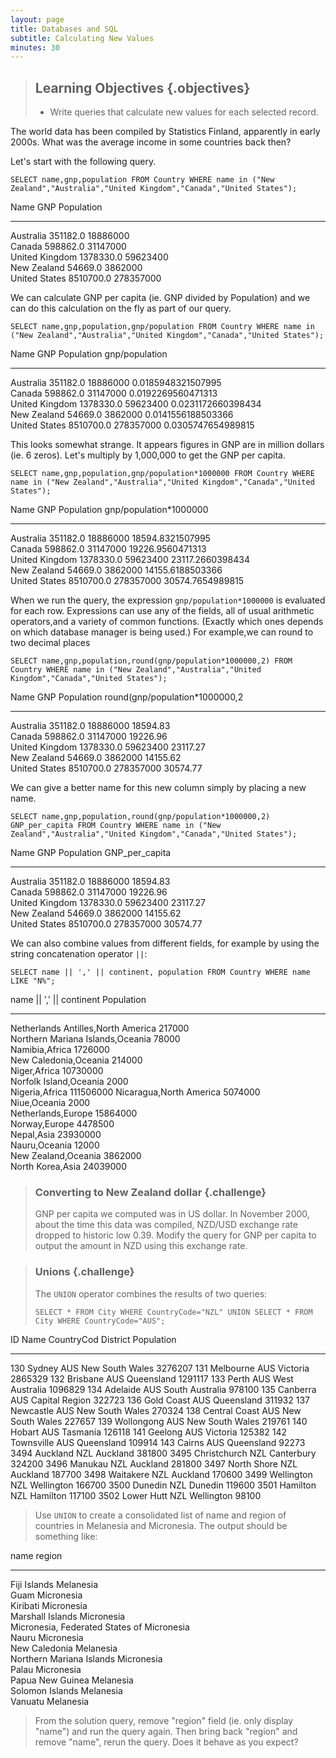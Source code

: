 ```yaml
---
layout: page
title: Databases and SQL
subtitle: Calculating New Values
minutes: 30
---
```

> ## Learning Objectives {.objectives}
>
> *   Write queries that calculate new values for each selected record.

The world data has been compiled by Statistics Finland, apparently in early 2000s. What was the average income in some countries back then?

Let's start with the following query.

~~~{.sql}
SELECT name,gnp,population FROM Country WHERE name in ("New Zealand","Australia","United Kingdom","Canada","United States");
~~~

Name                  GNP         Population
--------------------  ----------  ----------
Australia             351182.0    18886000  
Canada                598862.0    31147000  
United Kingdom        1378330.0   59623400  
New Zealand           54669.0     3862000   
United States         8510700.0   278357000 


We can calculate GNP per capita (ie. GNP divided by Population) and we can do this calculation on the fly as part of our query.

~~~{.sql}
SELECT name,gnp,population,gnp/population FROM Country WHERE name in ("New Zealand","Australia","United Kingdom","Canada","United States");
~~~

Name                  GNP                   Population  gnp/population                
--------------------  --------------------  ----------  ------------------------------
Australia             351182.0              18886000    0.0185948321507995            
Canada                598862.0              31147000    0.0192269560471313            
United Kingdom        1378330.0             59623400    0.0231172660398434            
New Zealand           54669.0               3862000     0.0141556188503366            
United States         8510700.0             278357000   0.0305747654989815   

This looks somewhat strange. It appears figures in GNP are in million dollars (ie. 6 zeros). Let's multiply by 1,000,000 to get the GNP per capita.

~~~{.sql}
SELECT name,gnp,population,gnp/population*1000000 FROM Country WHERE name in ("New Zealand","Australia","United Kingdom","Canada","United States");
~~~

Name                  GNP                   Population  gnp/population*1000000        
--------------------  --------------------  ----------  ------------------------------
Australia             351182.0              18886000    18594.8321507995              
Canada                598862.0              31147000    19226.9560471313              
United Kingdom        1378330.0             59623400    23117.2660398434              
New Zealand           54669.0               3862000     14155.6188503366              
United States         8510700.0             278357000   30574.7654989815   

When we run the query,
the expression `gnp/population*1000000` is evaluated for each row.
Expressions can use any of the fields, all of usual arithmetic operators,and a variety of common functions.
(Exactly which ones depends on which database manager is being used.)
For example,we can round to two decimal places

~~~ {.sql}
SELECT name,gnp,population,round(gnp/population*1000000,2) FROM Country WHERE name in ("New Zealand","Australia","United Kingdom","Canada","United States");
~~~

Name                  GNP                   Population  round(gnp/population*1000000,2
--------------------  --------------------  ----------  ------------------------------
Australia             351182.0              18886000    18594.83                      
Canada                598862.0              31147000    19226.96                      
United Kingdom        1378330.0             59623400    23117.27                      
New Zealand           54669.0               3862000     14155.62                      
United States         8510700.0             278357000   30574.77     

We can give a better name for this new column simply by placing a new name.

~~~{.sql}
SELECT name,gnp,population,round(gnp/population*1000000,2) GNP_per_capita FROM Country WHERE name in ("New Zealand","Australia","United Kingdom","Canada","United States");
~~~

Name                  GNP                   Population  GNP_per_capita                
--------------------  --------------------  ----------  ------------------------------
Australia             351182.0              18886000    18594.83                      
Canada                598862.0              31147000    19226.96                      
United Kingdom        1378330.0             59623400    23117.27                      
New Zealand           54669.0               3862000     14155.62                      
United States         8510700.0             278357000   30574.77      

We can also combine values from different fields,
for example by using the string concatenation operator `||`:

~~~ {.sql}
SELECT name || ',' || continent, population FROM Country WHERE name LIKE "N%";
~~~

name || ',' || continent                  Population
----------------------------------------  ----------
Netherlands Antilles,North America        217000    
Northern Mariana Islands,Oceania          78000     
Namibia,Africa                            1726000   
New Caledonia,Oceania                     214000    
Niger,Africa                              10730000  
Norfolk Island,Oceania                    2000      
Nigeria,Africa                            111506000 
Nicaragua,North America                   5074000   
Niue,Oceania                              2000      
Netherlands,Europe                        15864000  
Norway,Europe                             4478500   
Nepal,Asia                                23930000  
Nauru,Oceania                             12000     
New Zealand,Oceania                       3862000   
North Korea,Asia                          24039000  



> ### Converting to New Zealand dollar {.challenge}
>
> GNP per capita we computed was in US dollar. In November 2000, about the time this data was compiled, NZD/USD exchange rate dropped to historic low 0.39. 
> Modify the query for GNP per capita to output the amount in NZD using this exchange rate.

> ### Unions {.challenge}
>
> The `UNION` operator combines the results of two queries:
>
> ~~~ {.sql}
> SELECT * FROM City WHERE CountryCode="NZL" UNION SELECT * FROM City WHERE CountryCode="AUS";
> ~~~
>

ID                    Name                  CountryCod  District                        Population
--------------------  --------------------  ----------  ------------------------------  ----------
130                   Sydney                AUS         New South Wales                 3276207
131                   Melbourne             AUS         Victoria                        2865329
132                   Brisbane              AUS         Queensland                      1291117
133                   Perth                 AUS         West Australia                  1096829
134                   Adelaide              AUS         South Australia                 978100
135                   Canberra              AUS         Capital Region                  322723
136                   Gold Coast            AUS         Queensland                      311932
137                   Newcastle             AUS         New South Wales                 270324
138                   Central Coast         AUS         New South Wales                 227657
139                   Wollongong            AUS         New South Wales                 219761
140                   Hobart                AUS         Tasmania                        126118
141                   Geelong               AUS         Victoria                        125382
142                   Townsville            AUS         Queensland                      109914
143                   Cairns                AUS         Queensland                      92273
3494                  Auckland              NZL         Auckland                        381800
3495                  Christchurch          NZL         Canterbury                      324200
3496                  Manukau               NZL         Auckland                        281800
3497                  North Shore           NZL         Auckland                        187700
3498                  Waitakere             NZL         Auckland                        170600
3499                  Wellington            NZL         Wellington                      166700
3500                  Dunedin               NZL         Dunedin                         119600
3501                  Hamilton              NZL         Hamilton                        117100
3502                  Lower Hutt            NZL         Wellington                      98100

> Use `UNION` to create a consolidated list of name and region of countries in Melanesia and Micronesia.
> The output should be something like:
>

name                                 region              
-----------------------------------  --------------------
Fiji Islands                         Melanesia           
Guam                                 Micronesia          
Kiribati                             Micronesia          
Marshall Islands                     Micronesia          
Micronesia, Federated States of      Micronesia          
Nauru                                Micronesia          
New Caledonia                        Melanesia           
Northern Mariana Islands             Micronesia          
Palau                                Micronesia          
Papua New Guinea                     Melanesia           
Solomon Islands                      Melanesia           
Vanuatu                              Melanesia    

> From the solution query, remove "region" field (ie. only display "name") and run the query again. Then bring back "region" and remove "name", rerun the query. Does it behave as you expect?


